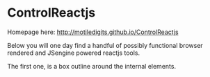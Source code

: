 # ControlReactjs

Homepage here:
http://motiledigits.github.io/ControlReactjs

Below you will one day find a handful of possibly functional browser rendered and JSengine powered reactjs tools.

The first one, is a box outline around the internal elements.
